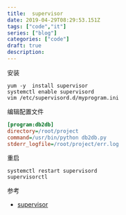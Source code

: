 ```yaml
---
title:  supervisor
date: 2019-04-29T08:29:53.151Z
tags: ["code","it"]
series: ["blog"]
categories: ["code"]
draft: true
description:
---
```


安装
```shell
yum -y  install supervisor
systemctl enable supervisord
vim /etc/supervisord.d/myprogram.ini
```

编辑配置文件
```ini
[program:db2db]
directory=/root/project
command=/usr/bin/python db2db.py
stderr_logfile=/root/project/err.log
```

重启
```shell
systemctl restart supervisord
supervisorctl
```

参考  
- [supervisor](http://supervisord.org/installing.html)